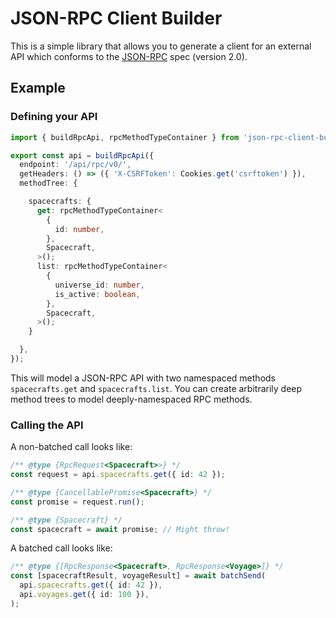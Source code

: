# JSON-RPC Client Builder

This is a simple library that allows you to generate a client for an external API which conforms to the [JSON-RPC](https://www.jsonrpc.org/) spec (version 2.0).

## Example

### Defining your API

```ts
import { buildRpcApi, rpcMethodTypeContainer } from 'json-rpc-client-builder';

export const api = buildRpcApi({
  endpoint: '/api/rpc/v0/',
  getHeaders: () => ({ 'X-CSRFToken': Cookies.get('csrftoken') }),
  methodTree: {

    spacecrafts: {
      get: rpcMethodTypeContainer<
        {
          id: number,
        },
        Spacecraft,
      >();
      list: rpcMethodTypeContainer<
        {
          universe_id: number,
          is_active: boolean,
        },
        Spacecraft,
      >();
    }

  },
});
```

This will model a JSON-RPC API with two namespaced methods `spacecrafts.get` and `spacecrafts.list`. You can create arbitrarily deep method trees to model deeply-namespaced RPC methods.

### Calling the API

A non-batched call looks like:

```ts
/** @type {RpcRequest<Spacecraft>>} */
const request = api.spacecrafts.get({ id: 42 });

/** @type {CancellablePromise<Spacecraft>} */
const promise = request.run();

/** @type {Spacecraft} */
const spacecraft = await promise; // Might throw!
```

A batched call looks like:

```ts
/** @type {[RpcResponse<Spacecraft>, RpcResponse<Voyage>]} */
const [spacecraftResult, voyageResult] = await batchSend(
  api.spacecrafts.get({ id: 42 }),
  api.voyages.get({ id: 100 }),
);
```
